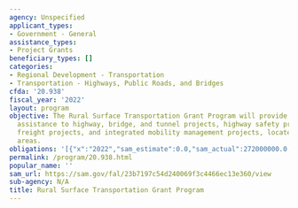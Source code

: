 ```yaml
---
agency: Unspecified
applicant_types:
- Government - General
assistance_types:
- Project Grants
beneficiary_types: []
categories:
- Regional Development - Transportation
- Transportation - Highways, Public Roads, and Bridges
cfda: '20.938'
fiscal_year: '2022'
layout: program
objective: The Rural Surface Transportation Grant Program will provide Federal financial
  assistance to highway, bridge, and tunnel projects, highway safety projects, highway
  freight projects, and integrated mobility management projects, located in rural
  areas.
obligations: '[{"x":"2022","sam_estimate":0.0,"sam_actual":272000000.0,"usa_spending_actual":0.0},{"x":"2023","sam_estimate":310000000.0,"sam_actual":0.0,"usa_spending_actual":0.0},{"x":"2024","sam_estimate":350000000.0,"sam_actual":0.0,"usa_spending_actual":0.0}]'
permalink: /program/20.938.html
popular_name: ''
sam_url: https://sam.gov/fal/23b7197c54d240069f3c4466ec13e360/view
sub-agency: N/A
title: Rural Surface Transportation Grant Program
---
```


